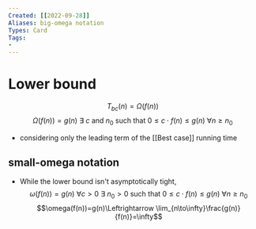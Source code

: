 ```yaml
---
Created: [[2022-09-28]]
Aliases: big-omega notation
Types: Card
Tags: 
- 
---
```

# Lower bound
$$T_{bc}(n)=\Omega(f(n))$$
$$\Omega(f(n))=g(n)\ \exists\ c \text{ and } n_0 \text{ such that }0\leq c\cdot f(n)\leq g(n)\ \forall n\geq n_0$$
- considering only the leading term of the [[Best case]] running time
## small-omega notation
- While the lower bound isn't asymptotically tight, 
$$\omega(f(n))=g(n)\ \forall c>0\ \exists\  n_0>0 \text{ such that }0\leq c\cdot f(n)\leq g(n)\ \forall n\geq n_0$$
$$\omega(f(n))=g(n)\Leftrightarrow \lim_{n\to\infty}\frac{g(n)}{f(n)}=\infty$$
